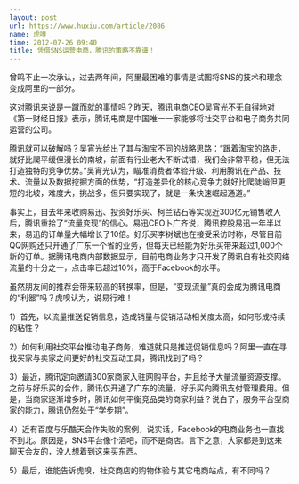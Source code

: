 ```yaml
---
layout: post
url: https://www.huxiu.com/article/2086
name: 虎嗅
time: 2012-07-26 09:40
title: 凭借SNS运营电商，腾讯的策略不靠谱！
---
```

曾鸣不止一次承认，过去两年间，阿里最困难的事情是试图将SNS的技术和理念变成阿里的一部分。

这对腾讯来说是一蹴而就的事情吗？昨天，腾讯电商CEO吴宵光不无自得地对《第一财经日报》表示，腾讯电商是中国唯一一家能够将社交平台和电子商务共同运营的公司。

腾讯就可以破解吗？吴宵光给出了其与淘宝不同的战略思路：“跟着淘宝的路走，就好比爬平缓但漫长的南坡，前面有行业老大不断试错，我们会非常平稳，但无法打造独特的竞争优势。”吴宵光认为，瞄准消费者体验升级、利用腾讯在产品、技术、流量以及数据挖掘方面的优势，“打造差异化的核心竞争力就好比爬陡峭但更短的北坡，难度大，挑战多，但只要实现了，就是一条快速崛起通道。”

事实上，自去年来收购易迅、投资好乐买、柯兰钻石等实现近300亿元销售收入后，腾讯重拾了“流量变现”的信心。易迅CEO卜广齐说，腾讯控股易迅一年半以来，易迅的订单量大幅增长了10倍。好乐买李树斌也在接受采访时称，尽管目前QQ网购还只开通了广东一个省的业务，但每天已经能为好乐买带来超过1,000个新的订单。据腾讯电商内部数据显示，目前电商业务才只开发了腾讯自有社交网络流量的十分之一，点击率已超过10%，高于Facebook的水平。

虽然朋友间的推荐会带来较高的转换率，但是，“变现流量”真的会成为腾讯电商的“利器”吗？虎嗅认为，说易行难！

1）首先，以流量推送促销信息，造成销量与促销活动相关度太高，如何形成持续的粘性？

2）如何利用社交平台推动电子商务，难道就只是推送促销信息吗？阿里一直在寻找买家与卖家之间更好的社交互动工具，腾讯找到了吗？

3）最近，腾讯定向邀请300家商家入驻网购平台，并且给予大量流量资源支撑。之前与好乐买的合作，腾讯仅开通了广东的流量，好乐买向腾讯支付管理费用。但是，当商家逐渐增多时，腾讯如何平衡竞品类的商家利益？说白了，服务平台型商家的能力，腾讯仍然处于“学步期”。

4）近有百度与乐酷天合作失败的案例，说实话，Facebook的电商业务也一直找不到北。原因是，SNS平台像个酒吧，而不是商店。言下之意，大家都是到这来聊天会友的，没人想着到这来买东西。

5）最后，谁能告诉虎嗅，社交商店的购物体验与其它电商站点，有不同吗？

